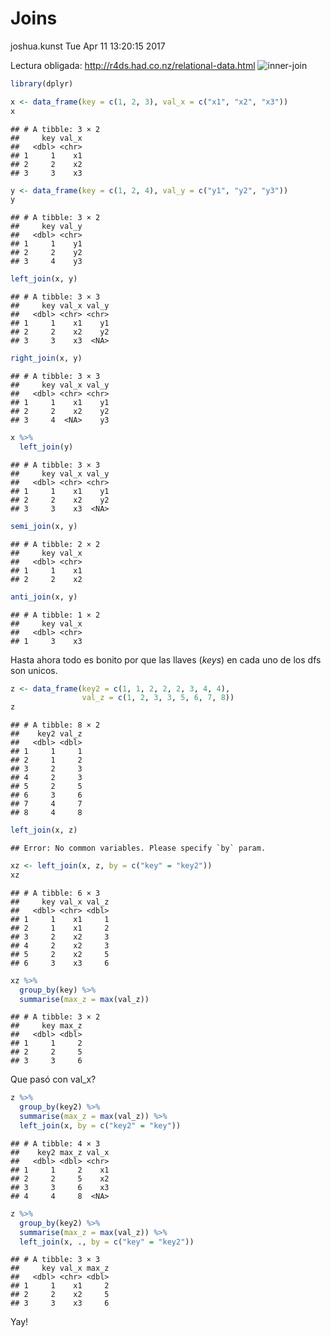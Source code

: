 Joins
================
joshua.kunst
Tue Apr 11 13:20:15 2017

Lectura obligada: <http://r4ds.had.co.nz/relational-data.html> ![inner-join](http://r4ds.had.co.nz/diagrams/join-inner.png)

``` r
library(dplyr)

x <- data_frame(key = c(1, 2, 3), val_x = c("x1", "x2", "x3"))
x
```

    ## # A tibble: 3 × 2
    ##     key val_x
    ##   <dbl> <chr>
    ## 1     1    x1
    ## 2     2    x2
    ## 3     3    x3

``` r
y <- data_frame(key = c(1, 2, 4), val_y = c("y1", "y2", "y3"))
y
```

    ## # A tibble: 3 × 2
    ##     key val_y
    ##   <dbl> <chr>
    ## 1     1    y1
    ## 2     2    y2
    ## 3     4    y3

``` r
left_join(x, y)
```

    ## # A tibble: 3 × 3
    ##     key val_x val_y
    ##   <dbl> <chr> <chr>
    ## 1     1    x1    y1
    ## 2     2    x2    y2
    ## 3     3    x3  <NA>

``` r
right_join(x, y)
```

    ## # A tibble: 3 × 3
    ##     key val_x val_y
    ##   <dbl> <chr> <chr>
    ## 1     1    x1    y1
    ## 2     2    x2    y2
    ## 3     4  <NA>    y3

``` r
x %>% 
  left_join(y)
```

    ## # A tibble: 3 × 3
    ##     key val_x val_y
    ##   <dbl> <chr> <chr>
    ## 1     1    x1    y1
    ## 2     2    x2    y2
    ## 3     3    x3  <NA>

``` r
semi_join(x, y)
```

    ## # A tibble: 2 × 2
    ##     key val_x
    ##   <dbl> <chr>
    ## 1     1    x1
    ## 2     2    x2

``` r
anti_join(x, y)
```

    ## # A tibble: 1 × 2
    ##     key val_x
    ##   <dbl> <chr>
    ## 1     3    x3

Hasta ahora todo es bonito por que las llaves (*keys*) en cada uno de los dfs son unicos.

``` r
z <- data_frame(key2 = c(1, 1, 2, 2, 2, 3, 4, 4),
                val_z = c(1, 2, 3, 3, 5, 6, 7, 8))
z
```

    ## # A tibble: 8 × 2
    ##    key2 val_z
    ##   <dbl> <dbl>
    ## 1     1     1
    ## 2     1     2
    ## 3     2     3
    ## 4     2     3
    ## 5     2     5
    ## 6     3     6
    ## 7     4     7
    ## 8     4     8

``` r
left_join(x, z)
```

    ## Error: No common variables. Please specify `by` param.

``` r
xz <- left_join(x, z, by = c("key" = "key2"))
xz
```

    ## # A tibble: 6 × 3
    ##     key val_x val_z
    ##   <dbl> <chr> <dbl>
    ## 1     1    x1     1
    ## 2     1    x1     2
    ## 3     2    x2     3
    ## 4     2    x2     3
    ## 5     2    x2     5
    ## 6     3    x3     6

``` r
xz %>% 
  group_by(key) %>% 
  summarise(max_z = max(val_z))
```

    ## # A tibble: 3 × 2
    ##     key max_z
    ##   <dbl> <dbl>
    ## 1     1     2
    ## 2     2     5
    ## 3     3     6

Que pasó con val\_x?

``` r
z %>% 
  group_by(key2) %>% 
  summarise(max_z = max(val_z)) %>% 
  left_join(x, by = c("key2" = "key"))
```

    ## # A tibble: 4 × 3
    ##    key2 max_z val_x
    ##   <dbl> <dbl> <chr>
    ## 1     1     2    x1
    ## 2     2     5    x2
    ## 3     3     6    x3
    ## 4     4     8  <NA>

``` r
z %>% 
  group_by(key2) %>% 
  summarise(max_z = max(val_z)) %>% 
  left_join(x, ., by = c("key" = "key2"))
```

    ## # A tibble: 3 × 3
    ##     key val_x max_z
    ##   <dbl> <chr> <dbl>
    ## 1     1    x1     2
    ## 2     2    x2     5
    ## 3     3    x3     6

Yay!
